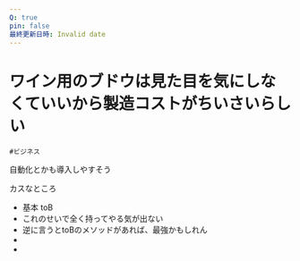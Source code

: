 ```yaml
---
Q: true
pin: false
最終更新日時: Invalid date
---
```

# ワイン用のブドウは見た目を気にしなくていいから製造コストがちいさいらしい

`#ビジネス`

自動化とかも導入しやすそう

カスなところ

- 基本 toB  
- これのせいで全く持ってやる気が出ない  
- 逆に言うとtoBのメソッドがあれば、最強かもしれん  
-  
-